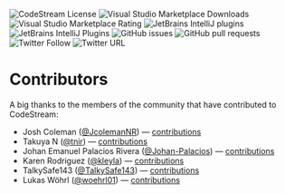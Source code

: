![CodeStream License](https://camo.githubusercontent.com/e598ad1eb231cf59972c992c00dbb0dbb26dd8f6/68747470733a2f2f696d672e736869656c64732e696f2f62616467652f6c6963656e73652d4170616368652d626c75652e737667) ![Visual Studio Marketplace Downloads](https://img.shields.io/visual-studio-marketplace/d/CodeStream.codestream?label=vscode%20downloads) ![Visual Studio Marketplace Rating](https://img.shields.io/visual-studio-marketplace/r/CodeStream.codestream?label=vscode%20rating) ![JetBrains IntelliJ plugins](https://img.shields.io/jetbrains/plugin/d/12206-codestream-github-gitlab-bitbucket-prs-and-code-review?label=jetbrains%20downloads) ![JetBrains IntelliJ Plugins](https://img.shields.io/jetbrains/plugin/r/rating/12206-codestream-github-gitlab-bitbucket-prs-and-code-review?label=jetbrains%20rating) ![GitHub issues](https://img.shields.io/github/issues/TeamCodeStream/codestream) ![GitHub pull requests](https://img.shields.io/github/issues-pr/TeamCodeStream/codestream) ![Twitter Follow](https://img.shields.io/twitter/follow/teamcodestream?style=social) ![Twitter URL](https://img.shields.io/twitter/url?style=social&url=https%3A%2F%2Fcodestream.com)


# Contributors

A big thanks to the members of the community that have contributed to CodeStream:

- Josh Coleman ([@JcolemanNR](https://github.com/JcolemanNR)) &mdash; [contributions](https://github.com/TeamCodeStream/codestream/commits?author=JcolemanNR)
- Takuya N ([@tnir](https://github.com/tnir)) &mdash; [contributions](https://github.com/TeamCodeStream/codestream/commits?author=tnir)
- Johan Emanuel Palacios Rivera ([@Johan-Palacios](https://github.com/Johan-Palacios)) &mdash; [contributions](https://github.com/TeamCodeStream/codestream/commits?author=Johan-Palacios)
- Karen Rodriguez ([@kleyla](https://github.com/kleyla)) &mdash; [contributions](https://github.com/TeamCodeStream/codestream/commits?author=kleyla)
- TalkySafe143 ([@TalkySafe143](https://github.com/TalkySafe143)) &mdash; [contributions](https://github.com/TeamCodeStream/codestream/commits?author=TalkySafe143)
- Lukas Wöhrl ([@woehrl01](https://github.com/woehrl01)) &mdash; [contributions](https://github.com/TeamCodeStream/codestream/commits?author=woehrl01)